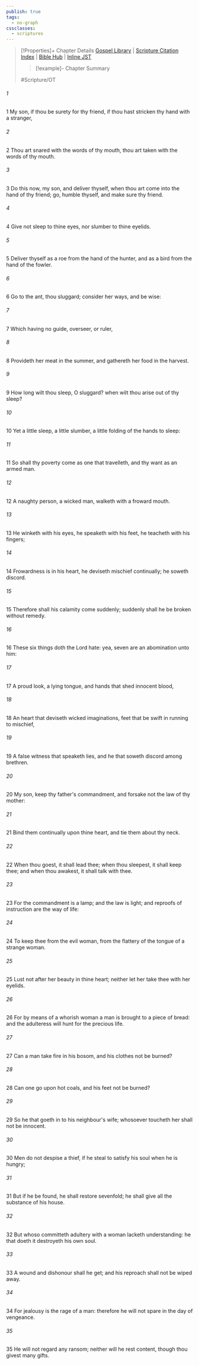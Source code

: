```yaml
---
publish: true
tags:
  - no-graph
cssclasses:
  - scriptures
---
```

>[!Properties]+ Chapter Details
>[Gospel Library](https://churchofjesuschrist.org/study/scriptures/ot/prov/6?lang=eng)    |    [Scripture Citation Index](https://scriptures.byu.edu/#07806::c07806)    |    [Bible Hub](https://biblehub.com/proverbs/6.htm)    |    [Inline JST](https://scripturetoolbox.com/html/ic/Proverbs/6.html)
>>[!example]- Chapter Summary
>> 
> 
>
>#Scripture/OT
###### 1
1 My son, if thou be surety for thy friend, if thou hast stricken thy hand with a stranger,
###### 2
2 Thou art snared with the words of thy mouth, thou art taken with the words of thy mouth.
###### 3
3 Do this now, my son, and deliver thyself, when thou art come into the hand of thy friend; go, humble thyself, and make sure thy friend.
###### 4
4 Give not sleep to thine eyes, nor slumber to thine eyelids.
###### 5
5 Deliver thyself as a roe from the hand of the hunter, and as a bird from the hand of the fowler.
###### 6
6 Go to the ant, thou sluggard; consider her ways, and be wise:
###### 7
7 Which having no guide, overseer, or ruler,
###### 8
8 Provideth her meat in the summer, and gathereth her food in the harvest.
###### 9
9 How long wilt thou sleep, O sluggard? when wilt thou arise out of thy sleep?
###### 10
10 Yet a little sleep, a little slumber, a little folding of the hands to sleep:
###### 11
11 So shall thy poverty come as one that travelleth, and thy want as an armed man.
###### 12
12 A naughty person, a wicked man, walketh with a froward mouth.
###### 13
13 He winketh with his eyes, he speaketh with his feet, he teacheth with his fingers;
###### 14
14 Frowardness is in his heart, he deviseth mischief continually; he soweth discord.
###### 15
15 Therefore shall his calamity come suddenly; suddenly shall he be broken without remedy.
###### 16
16 These six things doth the Lord hate: yea, seven are an abomination unto him:
###### 17
17 A proud look, a lying tongue, and hands that shed innocent blood,
###### 18
18 An heart that deviseth wicked imaginations, feet that be swift in running to mischief,
###### 19
19 A false witness that speaketh lies, and he that soweth discord among brethren.
###### 20
20 My son, keep thy father's commandment, and forsake not the law of thy mother:
###### 21
21 Bind them continually upon thine heart, and tie them about thy neck.
###### 22
22 When thou goest, it shall lead thee; when thou sleepest, it shall keep thee; and when thou awakest, it shall talk with thee.
###### 23
23 For the commandment is a lamp; and the law is light; and reproofs of instruction are the way of life:
###### 24
24 To keep thee from the evil woman, from the flattery of the tongue of a strange woman.
###### 25
25 Lust not after her beauty in thine heart; neither let her take thee with her eyelids.
###### 26
26 For by means of a whorish woman a man is brought to a piece of bread: and the adulteress will hunt for the precious life.
###### 27
27 Can a man take fire in his bosom, and his clothes not be burned?
###### 28
28 Can one go upon hot coals, and his feet not be burned?
###### 29
29 So he that goeth in to his neighbour's wife; whosoever toucheth her shall not be innocent.
###### 30
30 Men do not despise a thief, if he steal to satisfy his soul when he is hungry;
###### 31
31 But if he be found, he shall restore sevenfold; he shall give all the substance of his house.
###### 32
32 But whoso committeth adultery with a woman lacketh understanding: he that doeth it destroyeth his own soul.
###### 33
33 A wound and dishonour shall he get; and his reproach shall not be wiped away.
###### 34
34 For jealousy is the rage of a man: therefore he will not spare in the day of vengeance.
###### 35
35 He will not regard any ransom; neither will he rest content, though thou givest many gifts.
